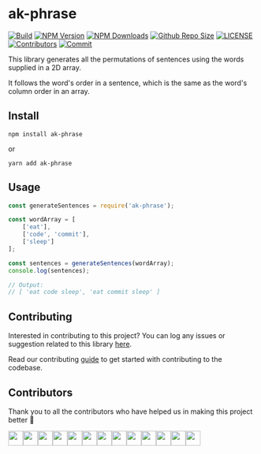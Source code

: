 # ak-phrase

[![Build](https://github.com/arshadkazmi42/ak-phrase.js/actions/workflows/nodejs.yml/badge.svg)](https://github.com/arshadkazmi42/ak-phrase.js/actions/workflows/nodejs.yml)
[![NPM Version](https://img.shields.io/npm/v/ak-phrase.js.svg)](https://www.npmjs.com/package/ak-phrase.js)
[![NPM Downloads](https://img.shields.io/npm/dt/ak-phrase.js.svg)](https://www.npmjs.com/package/ak-phrase.js)
[![Github Repo Size](https://img.shields.io/github/repo-size/arshadkazmi42/ak-phrase.js.svg)](https://github.com/arshadkazmi42/ak-phrase.js)
[![LICENSE](https://img.shields.io/npm/l/ak-phrase.js.svg)](https://github.com/arshadkazmi42/ak-phrase.js/blob/master/LICENSE)
[![Contributors](https://img.shields.io/github/contributors/arshadkazmi42/ak-phrase.js.svg)](https://github.com/arshadkazmi42/ak-phrase.js/graphs/contributors)
[![Commit](https://img.shields.io/github/last-commit/arshadkazmi42/ak-phrase.js.svg)](https://github.com/arshadkazmi42/ak-phrase.js/commits/master)

This library generates all the permutations of sentences using the words supplied in a 2D array.

It follows the word's order in a sentence, which is the same as the word's column order in an array.

## Install

```
npm install ak-phrase
```

or

```
yarn add ak-phrase
```

## Usage

```js
const generateSentences = require('ak-phrase');

const wordArray = [
    ['eat'], 
    ['code', 'commit'], 
    ['sleep']
];

const sentences = generateSentences(wordArray);
console.log(sentences);

// Output:
// [ 'eat code sleep', 'eat commit sleep' ]
```

## Contributing

Interested in contributing to this project?
You can log any issues or suggestion related to this library [here](https://github.com/arshadkazmi42/ak-phrase.js/issues/new).

Read our contributing [guide](CONTRIBUTING.md) to get started with contributing to the codebase.

## Contributors

Thank you to all the contributors who have helped us in making this project better 🙌

<a href="https://github.com/arshadkazmi42"><img src="https://github.com/arshadkazmi42.png" width="30" /></a><a href="https://github.com/roshanadh"><img src="https://github.com/roshanadh.png" width="30" /></a><a href="https://github.com/cdrani"><img src="https://github.com/cdrani.png" width="30" /></a><a href="https://github.com/devguru876"><img src="https://github.com/devguru876.png" width="30" /></a><a href="https://github.com/marieram"><img src="https://github.com/marieram.png" width="30" /></a><a href="https://github.com/MubbyGN"><img src="https://github.com/MubbyGN.png" width="30" /></a><a href="https://github.com/TiKebek"><img src="https://github.com/TiKebek.png" width="30" /></a><a href="https://github.com/rbirchtree"><img src="https://github.com/rbirchtree.png" width="30" /></a><a href="https://github.com/1point7point4"><img src="https://github.com/1point7point4.png" width="30" /></a><a href="https://github.com/AlvinValdez"><img src="https://github.com/AlvinValdez.png" width="30" /></a><a href="https://github.com/Aneal-Sharma"><img src="https://github.com/Aneal-Sharma.png" width="30" /></a><a href="https://github.com/infinytum"><img src="https://github.com/infinytum.png" width="30" /></a><a href="https://github.com/jtertil"><img src="https://github.com/jtertil.png" width="30" /></a>
